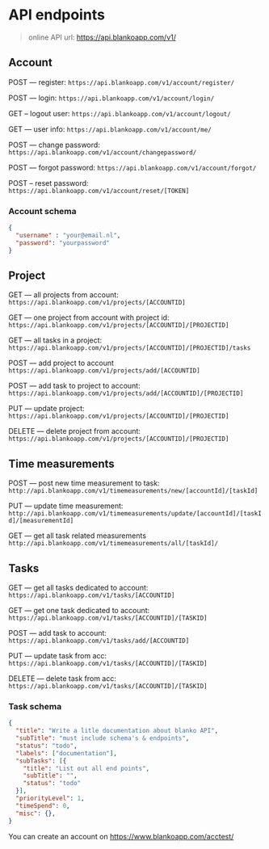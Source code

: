 # API endpoints

> online API url: https://api.blankoapp.com/v1/

## Account
POST — register:
`https://api.blankoapp.com/v1/account/register/`

POST — login:
`https://api.blankoapp.com/v1/account/login/`

GET – logout user:
`https://api.blankoapp.com/v1/account/logout/`

GET — user info:
`https://api.blankoapp.com/v1/account/me/`

POST — change password:
`https://api.blankoapp.com/v1/account/changepassword/`

POST — forgot password:
`https://api.blankoapp.com/v1/account/forgot/`

POST – reset password:
`https://api.blankoapp.com/v1/account/reset/[TOKEN]`



### Account schema
```json
{
  "username" : "your@email.nl",
  "password": "yourpassword"
}
```

## Project

GET — all projects from account:
`https://api.blankoapp.com/v1/projects/[ACCOUNTID]`

GET — one project from account with project id:
`https://api.blankoapp.com/v1/projects/[ACCOUNTID]/[PROJECTID]`

GET — all tasks in a project:
`https://api.blankoapp.com/v1/projects/[ACCOUNTID]/[PROJECTID]/tasks`

POST — add project to account
`https://api.blankoapp.com/v1/projects/add/[ACCOUNTID]`

POST — add task to project to account:
`https://api.blankoapp.com/v1/projects/add/[ACCOUNTID]/[PROJECTID]`

PUT — update project:
`https://api.blankoapp.com/v1/projects/[ACCOUNTID]/[PROJECTID]`

DELETE — delete project from account:
`https://api.blankoapp.com/v1/projects/[ACCOUNTID]/[PROJECTID]`

## Time measurements
POST — post new time measurement to task:
`http://api.blankoapp.com/v1/timemeasurements/new/[accountId]/[taskId]`

PUT — update time measurement:
`http://api.blankoapp.com/v1/timemeasurements/update/[accountId]/[taskId]/[measurementId]`

GET — get all task related measurements
`http://api.blankoapp.com/v1/timemeasurements/all/[taskId]/`

## Tasks

GET — get all tasks dedicated to account:
`https://api.blankoapp.com/v1/tasks/[ACCOUNTID]`

GET — get one task dedicated to account:
`https://api.blankoapp.com/v1/tasks/[ACCOUNTID]/[TASKID]`

POST — add task to account:
`https://api.blankoapp.com/v1/tasks/add/[ACCOUNTID]`

PUT — update task from acc:
`https://api.blankoapp.com/v1/tasks/[ACCOUNTID]/[TASKID]`

DELETE — delete task from acc:
`https://api.blankoapp.com/v1/tasks/[ACCOUNTID]/[TASKID]`

### Task schema

```json
{
  "title": "Write a litle documentation about blanko API",
  "subTitle": "must include schema's & endpoints",
  "status": "todo",
  "labels": ["documentation"],
  "subTasks": [{
    "title": "List out all end points",
    "subTitle": "",
    "status": "todo"
  }],
  "priorityLevel": 1,
  "timeSpend": 0,
  "misc": {},
}
```

You can create an account on https://www.blankoapp.com/acctest/
